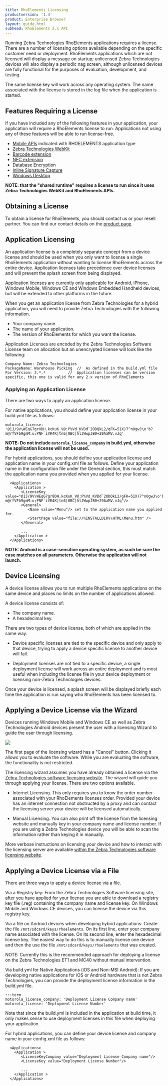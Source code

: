 ```yaml
---
title: RhoElements Licensing
productversion: '1.4'
product: Enterprise Browser
layout: guide.html
subhead: RhoElements 2.x API
---
```


Running Zebra Technologies RhoElements applications requires a license. There are a number of licensing options available depending on the specific customer need or deployment. RhoElements applications which are not licensed will display a message on startup; unlicensed Zebra Technologies devices will also display a periodic nag screen, although unlicensed devices are fully functional for the purposes of evaluation, development, and testing.

The same license key will work across any operating system. The name associated with the license is stored in the log file when the application is started.

## Features Requiring a License

If you have included any of the following features in your application, your application will require a RhoElements license to run. Applications not using any of these features will be able to run license-free.

* [Mobile APIs](apicompatibility) indicated with <span class="label label-inverse">RHOELEMENTS</span> application type
* [Zebra Technologies WebKit](rhoelements2-native#enabling-motorola-webkit)
* [Barcode extension](/rhoelements/licensing.md/rhodesapi/barcode-api)
* [NFC extension](/rhoelements/licensing.md/rhodes/device-caps#nfc)
* [Database Encryption](/rhoelements/licensing.md/rhodes/rhom#database-encryption)
* [Inline Signature Capture](/rhoelements/licensing.md/rhodes/device-caps#signature-capture)
* [Windows Desktop](/rhoelements/licensing.md/rhodes/build#build-for-windows)

**NOTE: that the "shared runtime" requires a license to run since it uses Zebra Technologies WebKit and RhoElements APIs.**

## Obtaining a License

To obtain a license for RhoElements, you should contact us or your resell partner. You can find our contact details on the [product page](http://www.motorola.com/Business/US-EN/Business+Product+and+Services/Software+and+Applications/RhoMobile+Suite/RhoElements).

## Application Licensing

An application license is a completely separate concept from a device license and should be used when you only want to license a single RhoElements application without wanting to license RhoElements across the entire device.  Application licenses take precedence over device licenses and will prevent the splash screen from being displayed.

Application licenses are currently only applicable for Android, iPhone, Windows Mobile, Windows CE and Windows Embedded Handheld devices, but will be extended to other platforms in the future.

When you get an application license from Zebra Technologies for a hybrid application, you will need to provide Zebra Technologies with the following information.

* Your company name.
* The name of your application.
* The version of RhoElements for which you want the license.

Application Licenses are encoded by the Zebra Technologies Software License team on allocation but an unencrypted license will look like the following:

	Company Name: Zebra Technologies
	PackageName: Warehouse Picking	//  As defined in the build.yml file
	For Version: 2.*.*			//  Application licenses can be version specific, this one is valid for any 2.x version of RhoElements

### Applying an Application License

There are two ways to apply an application license.

For native applications, you should define your application license in your build.yml file as follows:

	motorola_license: '@1J/9V\WEqG7gr8DH.kcKuK_V@:P%Vd_KVDd`2ODQkL2/gFK=51X)7^nOgwJ\o'b?m@rfVFb9gmM:u;PNF`iVR4K|tn6|0BC|hlJWwpJB0+29AaMV.vJq'

**NOTE: Do not include `motorola_license_company` in build.yml, otherwise the application license will not be used.**

For hybrid applications, you should define your application license and application name in your config.xml file as follows. Define your application name in the configuration file under the General section, this must match the application name you provided when you applied for your license.

	  <Applications>
	    <Application >
	       <LicenseKey value="@1J/9V\WEqG7gr8DH.kcKuK_V@:P%Vd_KVDd`2ODQkL2/gFK=51X)7^nOgwJ\o'b?m@rfVFb9gmM:u;PNF`iVR4K|tn6|0BC|hlJWwpJB0+29AaMV.vJq"/>
           <General>
              <Name value="Menu"/> set to the application name you applied for.
              <StartPage value="file://%INSTALLDIR%\HTML\Menu.htm" />
           </General>

	       ...
	    </Application >
	  </Applications>

**NOTE: Android is a case-sensitive operating system, as such be sure the case matches on all parameters. Otherwise the application will not launch.**

## Device Licensing

A device license allows you to run multiple RhoElements applications on the same device and places no limits on the number of applications allowed. 

A device license consists of:

* The company name.
* A hexadecimal key.

There are two types of device license, both of which are applied in the same way.

* Device specific licenses are tied to the specific device and only apply to that device, trying to apply a device specific license to another device will fail.

* Deployment licenses are not tied to a specific device, a single deployment license will work across an entire deployment and is most useful when including the license file in your device deployment or licensing non-Zebra Technologies devices.

Once your device is licensed, a splash screen will be displayed briefly each time the application is run saying who RhoElements has been licensed to.

## Applying a Device License via the Wizard

Devices running Windows Mobile and Windows CE as well as Zebra Technologies Android devices present the user with a licensing Wizard to guide the user through licensing.

<img src="http://rhodocs.s3.amazonaws.comrhoelements/rhoe-license.png">

The first page of the licensing wizard has a "Cancel" button. Clicking it allows you to evaluate the software. While you are evaluating the software, the functionality is not restricted.

The licensing wizard assumes you have already obtained a license via the [Zebra Technologies software licensing website](https://softwarelicensing.zebra.com). The wizard will guide you through applying your license. There are two options available.

* Internet Licensing.  This only requires you to know the order number associated with your RhoElements licenses order.  Provided your device has an internet connection not obstructed by a proxy and can contact the licensing server your device will be licensed automatically.

* Manual Licensing.  You can also print off the license from the licensing website and manually key in your company name and license number. If you are using a Zebra Technologies device you will be able to scan the information rather than keying it in manually.

More verbose instructions on licensing your device and how to interact with the licensing server are available [within the Zebra Technologies software licensing website](https://softwarelicensing.zebra.com/documentation/index.html#licensingRuntime).

## Applying a Device License via a File

There are three ways to apply a device license via a file.

Via a Registry key: From the Zebra Technologies Software licensing site, after you have applied for your license you are able to download a registry key file (.reg) containing the company name and license key.  On Windows Mobile and Windows CE devices, you can license the device via this registry key.

Via a file on Android devices when developing hybrid applications: Create the file `/mnt/sdcard/keys/rhoelements`. On its first line, enter your company name associated with the license. On its second line, enter the hexadecimal license key. The easiest way to do this is to manually license one device and then the use the file `/mnt/sdcard/keys/rhoelements` that was created.

NOTE: Currently this is the recommended approach for deploying a license on the Zebra Technologies ET1 and MC40 without manual intervention.

Via build.yml for Native Applications (iOS and Non-MSI Android): If you are developing native applications for iOS or Android hardware that is not Zebra Technologies, you can provide the deployment license information in the build.yml file.

	:::term
	motorola_license_company: 'Deployment License Company name'
	motorola_license: 'Deployment License Number'

Note that since the build.yml is included in the application at build time, it only makes sense to use deployment licenses in this file when deploying your application. 

For hybrid applications, you can define your device license and company name in your config.xml file as follows:

	  <Applications>
	    <Application > 
	       <LicenseKeyCompany value="Deployment License Company name"/>
	       <LicenseKey value="Deployment License Number"/>

	       ...
	    </Application > 
	  </Applications>


